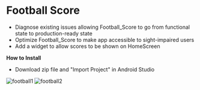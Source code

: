 # Football Score
* Diagnose existing issues allowing Football_Score to go from functional state to production-ready state
* Optimize Football_Score to make app accessible to sight-impaired users
* Add a widget to allow scores to be shown on HomeScreen

**How to Install**
* Download zip file and "Import Project" in Android Studio

![football1](https://cloud.githubusercontent.com/assets/12095070/12878087/3aa85e18-cdd3-11e5-8f44-e52b03034cc6.JPG)
![football2](https://cloud.githubusercontent.com/assets/12095070/12878086/3aa9c8ca-cdd3-11e5-8347-87e31e946da8.JPG)
